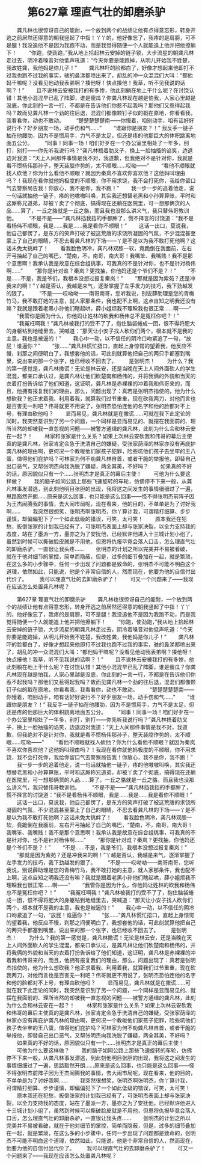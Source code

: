 # 　　第627章 理直气壮的卸磨杀驴
　　龚凡林也很惊讶自己的能耐，一个放到两个的战绩让他有点得意忘形，转身开逃之前居然还得意的朝我竖起了中指！丫丫的，他好像忘了，我疼的是肩膀，可不是腿！我没追他不是因为我跑不动，而是我觉得随便一个人就能追上他并把他撩躺下！
　　“你跑，使劲跑，”我从地上拾起林云安掉的链子锁，大步流星的朝龚凡林走过去，阴冷着嗓音对他低声吼道：“今天你要是能跑掉，从明儿开始我不姓楚，我改姓龚，我他妈是你儿子！”
　　龚凡林吓的脸都白了，好像才想起来他即打不过我也跑不过我的事实，骇的鼻涕都喷出来了，胡乱的冲一众混混们大叫：“都他妈干嘛呢？没看见他动我表弟啊？揍他呀！快点揍他！我草，听不见我说的话啊？！”
　　且不说林云安被我打的有多惨，他此刻躺在地上干什么呢？在讨饶认错！其他小混混早已乱了阵脚，谁是傻瓜？你龚凡林现在越是怕我，人家心里越是没底，你此刻的一言一行，不都是在告诉他们你惹不起我吗？那他们又惹得起我吗？故而见龚凡林一个劲的往后退，混混们都像颗钉子似的戳在原地，你看看我，我看看你，动也不敢动。
　　“楚楚楚楚楚南——你慢着，咱别动手，咱有话好好说行不？好歹朋友一场，动手伤和气……”
　　“谁跟你是朋友？！” 我反手一链子抽在他腰肋，因为不是惯用手，力气不是太足，但还是疼的他那巨大的体积跳离地面五公分。
　　“同事！同事一场！咱们好歹在一个办公室里相处了一年多，别打，别打——你先听我说行吗？”龚凡林捂着肋叉子，换上一脸抽搐的谄笑，边退边对我道：“天上人间那件事情是我不对，我道歉，但我绝对不是针对你，我就是看不惯杨伟那孙子，整天装腔作势的，太不顺眼……哎呦——”
　　“看他不顺眼就找人砍他？你为什么看他不顺眼？就因为秦岚不喜欢你喜欢他？这他妈叫理由吗？！我现在看你就他妈极度的不顺眼，你不用求饶，我不会打死你，我给你留口气去警察局告我！你放心，我不是你，我不跑！”
　　我一步一步的追着他走，说一句话就抽他一链子，疼的他嗷嗷叫唤，其实我还想替老黑和小孙算算账，平时和这厮称兄道弟，却被丫卖了个彻底，搞得现在还躺在医院里，可一想那俩货的人品……算了，一丘之貉就是一丘之貉，而且我也没那么讲义气，我只替伟哥教训他。
　　“不是不是——”龚凡林挡我挡的手都肿了，慌不择言的讨饶道：“我不是看杨伟不顺眼，我是……我是……我是看你不顺眼！”
　　这话一出口，莫说我，他自己都愣了，是东方的笑声打破了被这荒唐的求饶所凝固的气氛，不少混混甚至蒙上了自己的眼睛，不忍去看龚凡林的下场——丫是不是以为我不敢打死他啊？这话未免太挑衅了！
　　看我脸色阴冷，龚凡林双膝一软，竟跪倒在我面前，左右开弓抽起了自己的嘴巴，“楚南，不，南哥，南大哥！我嘴笨、我嘴贱！我不是那个意思啊！我承认我是故意在综合组挑事，可我真的不是针对你，也不是针对杨伟啊……”
　　“那你是针对谁？秦岚？更找抽，你他妈还是个爷们不是？！”
　　“不是……不是，我是爷们，我根本没想过报复秦岚！”
　　“那就是因为紫苑？还是冲我来的啊！”丫越是否认，我越是来气，逐渐掌握了左手发力的技巧，我下劲越发的狠了。
　　“不是——哎呦呦——南哥南哥，您听我说，别说薛助理是您的青梅竹马，我不敢打她的主意，就人家那条件，我也配不上啊，这点自知之明我还没有嘛？我就是跟着老黑小孙他们瞎起哄，薛小姐烦我不理睬我也很正常……啊——”
　　“我管你是因为什么，你他妈让姓林的砍我和杨伟总不是冤枉你吧？！”
　　“我冤枉啊我！”龚凡林被我打的受不了了，抱住脑袋蜷成一团，恨不得将肥大的身躯钻到地缝里去，哭喊道：“那天让小安子找人砍你们两个，根本就不是我的主意，我也是被逼的！”
　　我心中一动，以不信任的阴冷口吻紧追了一句，“放屁！谁逼你？”
　　“张……”龚凡林慌忙捂口，直起上身惊愕的望着我，他反应不慢，刹那之间便明白了，我想套他的话，可此刻就算他把自己的两只手都塞到嘴里，说出来的那一个张字，也已经收不回去了。
　　是张明杰！
　　为什么？我的第一感觉是，龚凡林撒谎！无论是林云安，还是当晚在天上人间外面砍人的学生混混，都亲口承认过，是龚凡林让他们砍楚南和杨伟的，并将我俩的外貌和当天的衣着打扮告诉给了他们知道，这证明，龚凡林是赤裸裸的冲着我和伟哥来的，而且，他拥有报复我们的理由，那么，问题出现了：真若是张明杰指使的，他为什么想砍我？他正求着我、利用着我，就算我们过节重重，现在砍我两刀，对他而言也是百害无一利吧？伟哥就更不用说了，张明杰恐怕连他的名字和他的脸都对不上号，有理由砍他吗？
　　显而易见，龚凡林就是在撒谎……可就在我下此定论的同时，我突然意识到了另一个问题，一个同样是显而易见的、就摆在我面前的、理所当然的却被我一直忽视的问题——被警方通缉的龚凡林，此刻为什么会和林云安在一起？！
　　林家和张家是什么关系？如果上次林云安砍我和伟哥的幕后主使真的是龚凡林，张家肯定会急于洗清自己的嫌疑，受张家荫泽的林家亦没有再庇护龚凡林的理由啊，更何况一个教唆他们家孩子犯罪，险些坑他们孩子去坐牢的王八蛋，值得他们庇护吗？可林家为何不劝龚凡林自首，或者干脆的举报他，即替自己出口恶气，又帮张明杰向我洗脱了嫌疑，两全其美，不好吗？
　　如果真的不好的话，原因貌似只有一个……张明杰才是真正的幕后主使！
　　可他为什么要这样做？
　　我的脑子如同公路上那些飞速旋转的车轮，仿佛停不下来一般，从龚凡林事发潜逃，到此刻他明目张胆的出现，我将这之间发生的事情细细过了一遍，思路豁然开朗……原来是这么回事，也只能是这么回事——怪不得张明杰前阵子因为王杰闹腾我的事情，去大闹市局呢，现在看来，他的目的，不单单是为了讨好我啊……
　　我突然很想笑，张明杰啊张明杰，你丫算计我，可谓精打细算、步步谨慎，却偏偏犯下了一个如此低级的错误，可笑，太可笑！
　　原本我还在犯愁，扳倒张家的计划我已经有了，可张明杰表面上却与张家决裂，以全力支持我的态度，站在了墨派一方，墨亦之为了安抚他，已经默许他进入十三城计划小组了，虽然到时候可以撕破脸皮就是不用他，但恩将仇报毕竟会落人口舌，怎么理直气壮的卸磨杀驴，一直很让我头疼……
　　张明杰的计划之所以完美并不易被看破，就在于他对细节的掌控，简单而隐蔽，但是，过多的细节叠加在一起，就是繁琐，在这么多的小步骤中，任何一步出现了问题都是致命的，张明杰不可能不明白这个道理，依然如此，只能说，他是个非常自信的人，然而现在，他要为他的自信付出代价了。
　　我可以理直气壮的去卸磨杀驴了！
　　可又一个问题来了——我现在应该怎么处置龚凡林呢？

　　第627章 理直气壮的卸磨杀驴
　　龚凡林也很惊讶自己的能耐，一个放到两个的战绩让他有点得意忘形，转身开逃之前居然还得意的朝我竖起了中指！丫丫的，他好像忘了，我疼的是肩膀，可不是腿！我没追他不是因为我跑不动，而是我觉得随便一个人就能追上他并把他撩躺下！
　　“你跑，使劲跑，”我从地上拾起林云安掉的链子锁，大步流星的朝龚凡林走过去，阴冷着嗓音对他低声吼道：“今天你要是能跑掉，从明儿开始我不姓楚，我改姓龚，我他妈是你儿子！”
　　龚凡林吓的脸都白了，好像才想起来他即打不过我也跑不过我的事实，骇的鼻涕都喷出来了，胡乱的冲一众混混们大叫：“都他妈干嘛呢？没看见他动我表弟啊？揍他呀！快点揍他！我草，听不见我说的话啊？！”
　　且不说林云安被我打的有多惨，他此刻躺在地上干什么呢？在讨饶认错！其他小混混早已乱了阵脚，谁是傻瓜？你龚凡林现在越是怕我，人家心里越是没底，你此刻的一言一行，不都是在告诉他们你惹不起我吗？那他们又惹得起我吗？故而见龚凡林一个劲的往后退，混混们都像颗钉子似的戳在原地，你看看我，我看看你，动也不敢动。
　　“楚楚楚楚楚南——你慢着，咱别动手，咱有话好好说行不？好歹朋友一场，动手伤和气……”
　　“谁跟你是朋友？！” 我反手一链子抽在他腰肋，因为不是惯用手，力气不是太足，但还是疼的他那巨大的体积跳离地面五公分。
　　“同事！同事一场！咱们好歹在一个办公室里相处了一年多，别打，别打——你先听我说行吗？”龚凡林捂着肋叉子，换上一脸抽搐的谄笑，边退边对我道：“天上人间那件事情是我不对，我道歉，但我绝对不是针对你，我就是看不惯杨伟那孙子，整天装腔作势的，太不顺眼……哎呦——”
　　“看他不顺眼就找人砍他？你为什么看他不顺眼？就因为秦岚不喜欢你喜欢他？这他妈叫理由吗？！我现在看你就他妈极度的不顺眼，你不用求饶，我不会打死你，我给你留口气去警察局告我！你放心，我不是你，我不跑！”
　　我一步一步的追着他走，说一句话就抽他一链子，疼的他嗷嗷叫唤，其实我还想替老黑和小孙算算账，平时和这厮称兄道弟，却被丫卖了个彻底，搞得现在还躺在医院里，可一想那俩货的人品……算了，一丘之貉就是一丘之貉，而且我也没那么讲义气，我只替伟哥教训他。
　　“不是不是——”龚凡林挡我挡的手都肿了，慌不择言的讨饶道：“我不是看杨伟不顺眼，我是……我是……我是看你不顺眼！”
　　这话一出口，莫说我，他自己都愣了，是东方的笑声打破了被这荒唐的求饶所凝固的气氛，不少混混甚至蒙上了自己的眼睛，不忍去看龚凡林的下场——丫是不是以为我不敢打死他啊？这话未免太挑衅了！
　　看我脸色阴冷，龚凡林双膝一软，竟跪倒在我面前，左右开弓抽起了自己的嘴巴，“楚南，不，南哥，南大哥！我嘴笨、我嘴贱！我不是那个意思啊！我承认我是故意在综合组挑事，可我真的不是针对你，也不是针对杨伟啊……”
　　“那你是针对谁？秦岚？更找抽，你他妈还是个爷们不是？！”
　　“不是……不是，我是爷们，我根本没想过报复秦岚！”
　　“那就是因为紫苑？还是冲我来的啊！”丫越是否认，我越是来气，逐渐掌握了左手发力的技巧，我下劲越发的狠了。
　　“不是——哎呦呦——南哥南哥，您听我说，别说薛助理是您的青梅竹马，我不敢打她的主意，就人家那条件，我也配不上啊，这点自知之明我还没有嘛？我就是跟着老黑小孙他们瞎起哄，薛小姐烦我不理睬我也很正常……啊——”
　　“我管你是因为什么，你他妈让姓林的砍我和杨伟总不是冤枉你吧？！”
　　“我冤枉啊我！”龚凡林被我打的受不了了，抱住脑袋蜷成一团，恨不得将肥大的身躯钻到地缝里去，哭喊道：“那天让小安子找人砍你们两个，根本就不是我的主意，我也是被逼的！”
　　我心中一动，以不信任的阴冷口吻紧追了一句，“放屁！谁逼你？”
　　“张……”龚凡林慌忙捂口，直起上身惊愕的望着我，他反应不慢，刹那之间便明白了，我想套他的话，可此刻就算他把自己的两只手都塞到嘴里，说出来的那一个张字，也已经收不回去了。
　　是张明杰！
　　为什么？我的第一感觉是，龚凡林撒谎！无论是林云安，还是当晚在天上人间外面砍人的学生混混，都亲口承认过，是龚凡林让他们砍楚南和杨伟的，并将我俩的外貌和当天的衣着打扮告诉给了他们知道，这证明，龚凡林是赤裸裸的冲着我和伟哥来的，而且，他拥有报复我们的理由，那么，问题出现了：真若是张明杰指使的，他为什么想砍我？他正求着我、利用着我，就算我们过节重重，现在砍我两刀，对他而言也是百害无一利吧？伟哥就更不用说了，张明杰恐怕连他的名字和他的脸都对不上号，有理由砍他吗？
　　显而易见，龚凡林就是在撒谎……可就在我下此定论的同时，我突然意识到了另一个问题，一个同样是显而易见的、就摆在我面前的、理所当然的却被我一直忽视的问题——被警方通缉的龚凡林，此刻为什么会和林云安在一起？！
　　林家和张家是什么关系？如果上次林云安砍我和伟哥的幕后主使真的是龚凡林，张家肯定会急于洗清自己的嫌疑，受张家荫泽的林家亦没有再庇护龚凡林的理由啊，更何况一个教唆他们家孩子犯罪，险些坑他们孩子去坐牢的王八蛋，值得他们庇护吗？可林家为何不劝龚凡林自首，或者干脆的举报他，即替自己出口恶气，又帮张明杰向我洗脱了嫌疑，两全其美，不好吗？
　　如果真的不好的话，原因貌似只有一个……张明杰才是真正的幕后主使！
　　可他为什么要这样做？
　　我的脑子如同公路上那些飞速旋转的车轮，仿佛停不下来一般，从龚凡林事发潜逃，到此刻他明目张胆的出现，我将这之间发生的事情细细过了一遍，思路豁然开朗……原来是这么回事，也只能是这么回事——怪不得张明杰前阵子因为王杰闹腾我的事情，去大闹市局呢，现在看来，他的目的，不单单是为了讨好我啊……
　　我突然很想笑，张明杰啊张明杰，你丫算计我，可谓精打细算、步步谨慎，却偏偏犯下了一个如此低级的错误，可笑，太可笑！
　　原本我还在犯愁，扳倒张家的计划我已经有了，可张明杰表面上却与张家决裂，以全力支持我的态度，站在了墨派一方，墨亦之为了安抚他，已经默许他进入十三城计划小组了，虽然到时候可以撕破脸皮就是不用他，但恩将仇报毕竟会落人口舌，怎么理直气壮的卸磨杀驴，一直很让我头疼……
　　张明杰的计划之所以完美并不易被看破，就在于他对细节的掌控，简单而隐蔽，但是，过多的细节叠加在一起，就是繁琐，在这么多的小步骤中，任何一步出现了问题都是致命的，张明杰不可能不明白这个道理，依然如此，只能说，他是个非常自信的人，然而现在，他要为他的自信付出代价了。
　　我可以理直气壮的去卸磨杀驴了！
　　可又一个问题来了——我现在应该怎么处置龚凡林呢？
